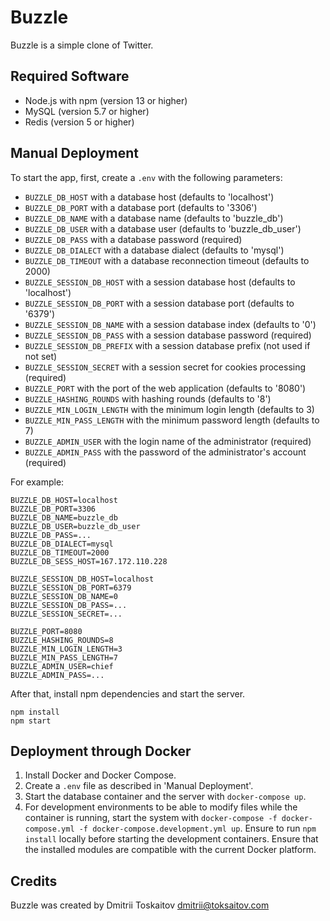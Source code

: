 Buzzle
======

Buzzle is a simple clone of Twitter.

## Required Software

* Node.js with npm (version 13 or higher)
* MySQL (version 5.7 or higher)
* Redis (version 5 or higher)

## Manual Deployment

To start the app, first, create a `.env` with the following parameters:

* `BUZZLE_DB_HOST` with a database host (defaults to 'localhost')
* `BUZZLE_DB_PORT` with a database port (defaults to '3306')
* `BUZZLE_DB_NAME` with a database name (defaults to 'buzzle\_db')
* `BUZZLE_DB_USER` with a database user (defaults to 'buzzle\_db\_user')
* `BUZZLE_DB_PASS` with a database password (required)
* `BUZZLE_DB_DIALECT` with a database dialect (defaults to 'mysql')
* `BUZZLE_DB_TIMEOUT` with a database reconnection timeout (defaults to 2000)
* `BUZZLE_SESSION_DB_HOST` with a session database host (defaults to 'localhost')
* `BUZZLE_SESSION_DB_PORT` with a session database port (defaults to '6379')
* `BUZZLE_SESSION_DB_NAME` with a session database index (defaults to '0')
* `BUZZLE_SESSION_DB_PASS` with a session database password (required)
* `BUZZLE_SESSION_DB_PREFIX` with a session database prefix (not used if not set)
* `BUZZLE_SESSION_SECRET` with a session secret for cookies processing (required)
* `BUZZLE_PORT` with the port of the web application (defaults to '8080')
* `BUZZLE_HASHING_ROUNDS` with hashing rounds (defaults to '8')
* `BUZZLE_MIN_LOGIN_LENGTH` with the minimum login length (defaults to 3)
* `BUZZLE_MIN_PASS_LENGTH` with the minimum password length (defaults to 7)
* `BUZZLE_ADMIN_USER` with the login name of the administrator (required)
* `BUZZLE_ADMIN_PASS` with the password of the administrator's account (required)

For example:

```
BUZZLE_DB_HOST=localhost
BUZZLE_DB_PORT=3306
BUZZLE_DB_NAME=buzzle_db
BUZZLE_DB_USER=buzzle_db_user
BUZZLE_DB_PASS=...
BUZZLE_DB_DIALECT=mysql
BUZZLE_DB_TIMEOUT=2000
BUZZLE_DB_SESS_HOST=167.172.110.228

BUZZLE_SESSION_DB_HOST=localhost
BUZZLE_SESSION_DB_PORT=6379
BUZZLE_SESSION_DB_NAME=0
BUZZLE_SESSION_DB_PASS=...
BUZZLE_SESSION_SECRET=...

BUZZLE_PORT=8080
BUZZLE_HASHING_ROUNDS=8
BUZZLE_MIN_LOGIN_LENGTH=3
BUZZLE_MIN_PASS_LENGTH=7
BUZZLE_ADMIN_USER=chief
BUZZLE_ADMIN_PASS=...
```

After that, install npm dependencies and start the server.

```
npm install
npm start
```

## Deployment through Docker

1. Install Docker and Docker Compose.
2. Create a `.env` file as described in 'Manual Deployment'.
3. Start the database container and the server with `docker-compose up`.
3. For development environments to be able to modify files while the container
   is running, start the system with `docker-compose -f docker-compose.yml -f docker-compose.development.yml up`.
   Ensure to run `npm install` locally before starting the development containers.
   Ensure that the installed modules are compatible with the current Docker
   platform.

## Credits

Buzzle was created by Dmitrii Toskaitov <dmitrii@toksaitov.com>

